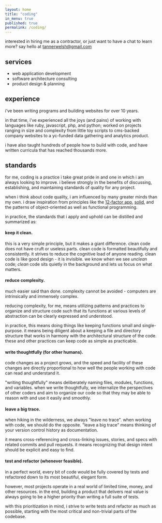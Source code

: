 ```yaml
---
layout: home
title: "coding"
in_menu: true
published: true
permalink: /coding/
---
```


interested in hiring me as a contractor, or just want to have a chat to learn more? say hello at <a href="mailto:tannerwelsh@gmail.com" title="email Tanner">tannerwelsh@gmail.com</a>

## services

- web application development
- software architecture consulting
- product design & planning

## experience

i’ve been writing programs and building websites for over 10 years.

in that time, i’ve experienced all the joys (and pains) of working with languages like ruby, javascript, php, and python; worked on projects ranging in size and complexity from little toy scripts to cms-backed company websites to a yc-funded data gathering and analytics product.

i have also taught hundreds of people how to build with code, and have written curricula that has reached thousands more.

## standards

for me, coding is a practice i take great pride in and one in which i am always looking to improve. i believe strongly in the benefits of discussing, establishing, and maintaining standards of quality for any project.

when i think about code quality, i am influenced by many greater minds than my own. i draw inspiration from principles like the [12-factor app](https://12factor.net), [solid](https://en.wikipedia.org/wiki/solid), and the patterns of object-oriented as well as functional programming.

in practice, the standards that i apply and uphold can be distilled and summarized as:

#### keep it clean.

this is a very simple principle, but it makes a giant difference. clean code does not have cruft or useless parts. clean code is formatted beautifully and consistently. it strives to reduce the cognitive load of anyone reading. clean code is like good design - it is invisible. we know when we see _unclean_ code; _clean_ code sits quietly in the background and lets us focus on what matters.

#### reduce complexity.

much easier said than done. complexity cannot be avoided - computers are intrinsically and immensely complex.

reducing complexity, for me, means utilizing patterns and practices to organize and structure code such that its functions at various levels of abstraction can be clearly expressed and understood.

in practice, this means doing things like keeping functions small and single-purpose. it means being diligent about a keeping a file and directory structure that works in harmony with the architectural structure of the code. these and other practices can keep code as simple as practicable.

#### write thoughtfully (for other humans).

code changes as a project grows, and the speed and facility of these changes are directly proportional to how well the people working with code can read and understand it.

"writing thoughtfully" means deliberately naming files, modules, functions, and variables. when we write thoughtfully, we internalize the perspectives of other coders and aim to organize our code so that they may be able to reason with and use it easily and smoothly.

#### leave a big trace.

when hiking in the wilderness, we always "leave no trace". when working with code, we should do the opposite. "leave a big trace" means thinking of your version control history as documentation.

it means cross-referencing and cross-linking issues, stories, and specs with related commits and pull requests. it means recognizing that design intent should be explicit and easy to find.

#### test and refactor (whenever feasible).

in a perfect world, every bit of code would be fully covered by tests and refactored down to its most beautiful, elegant form.

however, most projects operate in a real world of limited time, money, and other resources. in the end, building a product that delivers real value is always going to be a higher priority than writing a full suite of tests.

with this prioritization in mind, i strive to write tests and refactor as much as possible, starting with the most critical and non-trivial parts of the codebase.
